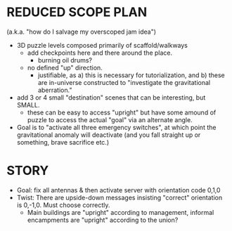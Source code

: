 # REDUCED SCOPE PLAN
(a.k.a. "how do I salvage my overscoped jam idea")

- 3D puzzle levels composed primarily of scaffold/walkways
    - add checkpoints here and there around the place.
        - burning oil drums?
    - no defined "up" direction.
        - justifiable, as a) this is necessary for tutorialization, and b) these are in-universe constructed to "investigate the gravitational aberration."
- add 3 or 4 small "destination" scenes that can be interesting, but SMALL.
    - these can be easy to access "upright" but have some amound of puzzle to access the actual "goal" via an alternate angle.
- Goal is to "activate all three emergency switches", at which point the gravitational anomaly will deactivate (and you fall straight up or something, brave sacrifice etc.)

# STORY
- Goal: fix all antennas & then activate server with orientation code 0,1,0
- Twist: There are upside-down messages insisting "correct" orientation is 0,-1,0.  Must choose correctly.
    - Main buildings are "upright" according to management, informal encampments are "upright" according to the union?

